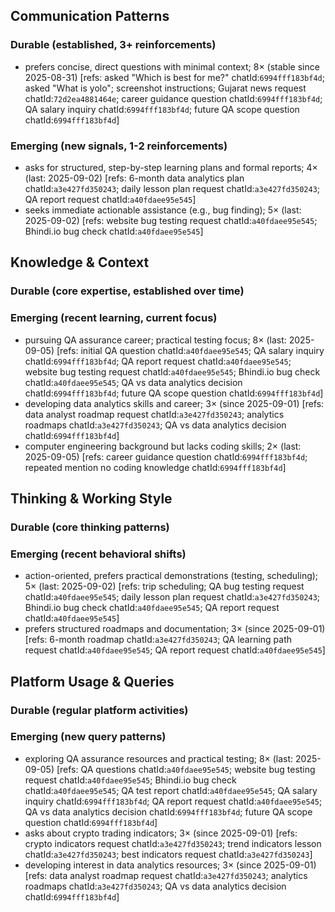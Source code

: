## Communication Patterns
### Durable (established, 3+ reinforcements)
- prefers concise, direct questions with minimal context; 8× (stable since 2025-08-31) [refs: asked "Which is best for me?" chatId:`6994fff183bf4d`; asked "What is yolo"; screenshot instructions; Gujarat news request chatId:`72d2ea4881464e`; career guidance question chatId:`6994fff183bf4d`; QA salary inquiry chatId:`6994fff183bf4d`; future QA scope question chatId:`6994fff183bf4d`]

### Emerging (new signals, 1-2 reinforcements)
- asks for structured, step-by-step learning plans and formal reports; 4× (last: 2025-09-02) [refs: 6-month data analytics plan chatId:`a3e427fd350243`; daily lesson plan request chatId:`a3e427fd350243`; QA report request chatId:`a40fdaee95e545`]
- seeks immediate actionable assistance (e.g., bug finding); 5× (last: 2025-09-02) [refs: website bug testing request chatId:`a40fdaee95e545`; Bhindi.io bug check chatId:`a40fdaee95e545`]

## Knowledge & Context
### Durable (core expertise, established over time)

### Emerging (recent learning, current focus)
- pursuing QA assurance career; practical testing focus; 8× (last: 2025-09-05) [refs: initial QA question chatId:`a40fdaee95e545`; QA salary inquiry chatId:`6994fff183bf4d`; QA report request chatId:`a40fdaee95e545`; website bug testing request chatId:`a40fdaee95e545`; Bhindi.io bug check chatId:`a40fdaee95e545`; QA vs data analytics decision chatId:`6994fff183bf4d`; future QA scope question chatId:`6994fff183bf4d`]
- developing data analytics skills and career; 3× (since 2025-09-01) [refs: data analyst roadmap request chatId:`a3e427fd350243`; analytics roadmaps chatId:`a3e427fd350243`; QA vs data analytics decision chatId:`6994fff183bf4d`]
- computer engineering background but lacks coding skills; 2× (last: 2025-09-05) [refs: career guidance question chatId:`6994fff183bf4d`; repeated mention no coding knowledge chatId:`6994fff183bf4d`]

## Thinking & Working Style
### Durable (core thinking patterns)

### Emerging (recent behavioral shifts)
- action-oriented, prefers practical demonstrations (testing, scheduling); 5× (last: 2025-09-02) [refs: trip scheduling; QA bug testing request chatId:`a40fdaee95e545`; daily lesson plan request chatId:`a3e427fd350243`; Bhindi.io bug check chatId:`a40fdaee95e545`; QA report request chatId:`a40fdaee95e545`]
- prefers structured roadmaps and documentation; 3× (since 2025-09-01) [refs: 6-month roadmap chatId:`a3e427fd350243`; QA learning path request chatId:`a40fdaee95e545`; QA report request chatId:`a40fdaee95e545`]

## Platform Usage & Queries
### Durable (regular platform activities)

### Emerging (new query patterns)
- exploring QA assurance resources and practical testing; 8× (last: 2025-09-05) [refs: QA questions chatId:`a40fdaee95e545`; website bug testing request chatId:`a40fdaee95e545`; Bhindi.io bug check chatId:`a40fdaee95e545`; QA test report chatId:`a40fdaee95e545`; QA salary inquiry chatId:`6994fff183bf4d`; QA report request chatId:`a40fdaee95e545`; QA vs data analytics decision chatId:`6994fff183bf4d`; future QA scope question chatId:`6994fff183bf4d`]
- asks about crypto trading indicators; 3× (since 2025-09-01) [refs: crypto indicators request chatId:`a3e427fd350243`; trend indicators lesson chatId:`a3e427fd350243`; best indicators request chatId:`a3e427fd350243`]
- developing interest in data analytics resources; 3× (since 2025-09-01) [refs: data analyst roadmap request chatId:`a3e427fd350243`; analytics roadmaps chatId:`a3e427fd350243`; QA vs data analytics decision chatId:`6994fff183bf4d`]